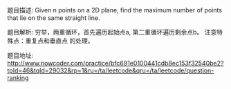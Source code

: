 ﻿题目描述:
Given n points on a 2D plane, find the maximum number of points that lie on the same straight line.

题目解析:
穷举，两重循环，首先遍历起始点a, 第二重循环遍历剩余点b。
注意特殊点：重复点和垂直点 的处理。

题目地址:
http://www.nowcoder.com/practice/bfc691e0100441cdb8ec153f32540be2?tpId=46&tqId=29032&rp=1&ru=/ta/leetcode&qru=/ta/leetcode/question-ranking